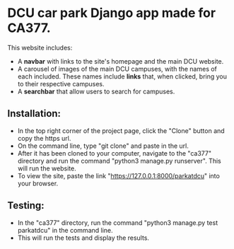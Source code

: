 # DCU car park Django app made for CA377.
This website includes:
* A **navbar** with links to the site's homepage and the main DCU website.
* A carousel of images of the main DCU campuses, with the names of each included. These names include **links** that, when clicked, bring you to their respective campuses.
* A **searchbar** that allow users to search for campuses.

## Installation:
* In the top right corner of the project page, click the "Clone" button and copy the https url.
* On the command line, type "git clone" and paste in the url.
* After it has been cloned to your computer, navigate to the "ca377" directory and run the command "python3 manage.py runserver". This will run the website.
* To view the site, paste the link "https://127.0.0.1:8000/parkatdcu" into your browser.

## Testing:
* In the "ca377" directory, run the command "python3 manage.py test parkatdcu" in the command line.
* This will run the tests and display the results.